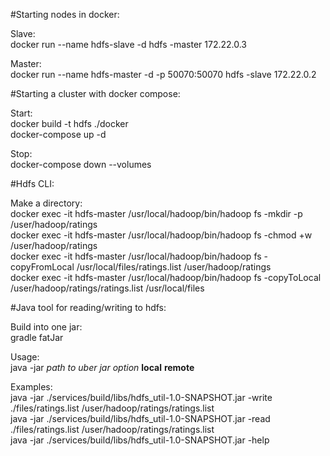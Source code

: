 #Starting nodes in docker:

Slave:<br/>
docker run --name hdfs-slave -d hdfs -master 172.22.0.3

Master:<br/>
docker run --name hdfs-master -d -p 50070:50070 hdfs -slave 172.22.0.2

#Starting a cluster with docker compose:

Start:<br/>
docker build -t hdfs ./docker<br/>
docker-compose up -d

Stop:<br/>
docker-compose down --volumes

#Hdfs CLI:

Make a directory:<br/>
docker exec -it hdfs-master /usr/local/hadoop/bin/hadoop fs -mkdir -p /user/hadoop/ratings<br/>
docker exec -it hdfs-master /usr/local/hadoop/bin/hadoop fs -chmod +w /user/hadoop/ratings<br/>
docker exec -it hdfs-master /usr/local/hadoop/bin/hadoop fs -copyFromLocal /usr/local/files/ratings.list /user/hadoop/ratings<br/>
docker exec -it hdfs-master /usr/local/hadoop/bin/hadoop fs -copyToLocal /user/hadoop/ratings/ratings.list /usr/local/files

#Java tool for reading/writing to hdfs:

Build into one jar:<br/>
gradle fatJar

Usage:<br/>
java -jar *path to uber jar* *option* **local** **remote**

Examples:<br/>
java -jar ./services/build/libs/hdfs_util-1.0-SNAPSHOT.jar -write ./files/ratings.list /user/hadoop/ratings/ratings.list<br/>
java -jar ./services/build/libs/hdfs_util-1.0-SNAPSHOT.jar -read ./files/ratings.list /user/hadoop/ratings/ratings.list<br/>
java -jar ./services/build/libs/hdfs_util-1.0-SNAPSHOT.jar -help<br/>
